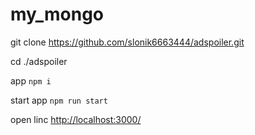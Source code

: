 # my_mongo
git clone https://github.com/slonik6663444/adspoiler.git

cd ./adspoiler

app `npm i`

start app `npm run start`

open linc [http://localhost:3000/](http://localhost:3000/)
